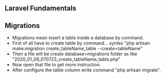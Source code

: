 ## Laravel Fundamentals

## Migrations

* Migrations mean insert a table inside a database by command.
* First of all have to create table by command... syntex "php artisan make:migration create_tableName_table --create=tableName"
* Then a file will be create database>migrations folder as like "2020_01_09_070723_create_tableName_table.php"
* Now open that file to get more instruction. 
* After configure the table column write command "php artisan migrate".